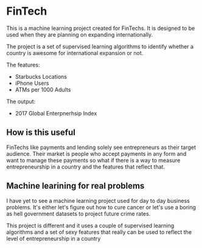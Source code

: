 
# FinTech

This is a machine learning project created for FinTechs. It is designed to be used when they are planning on expanding internationally.

The project is a set of supervised learning algorithms to identify whether a country is awesome for international expansion or not.

The features:

- Starbucks Locations
- iPhone Users 
- ATMs per 1000 Adults

The output:

- 2017 Global Enterpnerhsip Index

## How is this useful

FinTechs like payments and lending solely see entrepreneurs as their target audience. Their market is people who accept payments in any form and want to manage these payments so what if there is a way to measure entrepreneurship in a country and the features that reflect that.

## Machine learining for real problems

I have yet to see a machine learning project used for day to day business problems. It's either let's figure out how to cure cancer or let's use a boring as hell government datasets to project future crime rates.

This project is different and it uses a couple of supervised learning algorithms and a set of sexy features that really can be used to reflect the level of entrepreneurship in a country 



